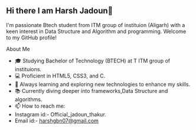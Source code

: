 ## Hi there I am Harsh Jadoun👋

I'm passionate Btech student from ITM group of instituion (Aligarh) with a keen interest in Data Structure and Algorithm and programming. Welcome to my GitHub profile!

About Me

-  🎓 Studying Bachelor of Technology (BTECH) at T ITM group of instituions.
- 💻 Proficient in HTML5, CSS3, and C.
- 🌱 Always learning and exploring new technologies to enhance my skills.
- 📚 Currently diving deeper into frameworks,Data Structure and algorithms.
- 📫 How to reach me: 
- Instagram id:- Official_jadoun_thakur.
- Email id:- harshgbn07@gmail.com


